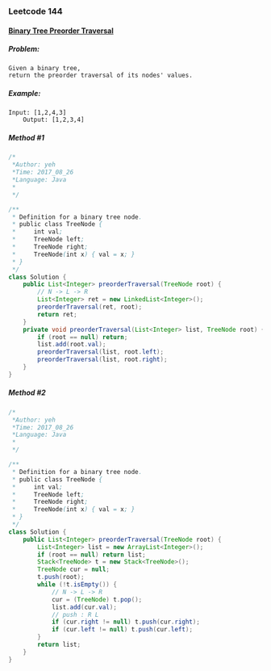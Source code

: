 

### Leetcode 144
#### [Binary Tree Preorder Traversal](https://leetcode.com/problems/binary-tree-preorder-traversal)

  

##### ***Problem:***

    Given a binary tree, 
    return the preorder traversal of its nodes' values.

    
##### ***Example:***

    Input: [1,2,4,3]
        Output: [1,2,3,4]

##### *Method #1*
``` java
/*
 *Author: yeh
 *Time: 2017_08_26
 *Language: Java
 *
 */

/**
 * Definition for a binary tree node.
 * public class TreeNode {
 *     int val;
 *     TreeNode left;
 *     TreeNode right;
 *     TreeNode(int x) { val = x; }
 * }
 */
class Solution {
    public List<Integer> preorderTraversal(TreeNode root) {
        // N -> L -> R
        List<Integer> ret = new LinkedList<Integer>();
        preorderTraversal(ret, root);
        return ret;
    }
    private void preorderTraversal(List<Integer> list, TreeNode root) {
        if (root == null) return;
        list.add(root.val);
        preorderTraversal(list, root.left);
        preorderTraversal(list, root.right);
    }
}

```

##### *Method #2*
``` java
/*
 *Author: yeh
 *Time: 2017_08_26
 *Language: Java
 *
 */

/**
 * Definition for a binary tree node.
 * public class TreeNode {
 *     int val;
 *     TreeNode left;
 *     TreeNode right;
 *     TreeNode(int x) { val = x; }
 * }
 */
class Solution {
    public List<Integer> preorderTraversal(TreeNode root) {
        List<Integer> list = new ArrayList<Integer>();
        if (root == null) return list;
        Stack<TreeNode> t = new Stack<TreeNode>();
        TreeNode cur = null;
        t.push(root);
        while (!t.isEmpty()) {
            // N -> L -> R
            cur = (TreeNode) t.pop();
            list.add(cur.val);
            // push : R L
            if (cur.right != null) t.push(cur.right);
            if (cur.left != null) t.push(cur.left);
        }
        return list;
    }
}

```

